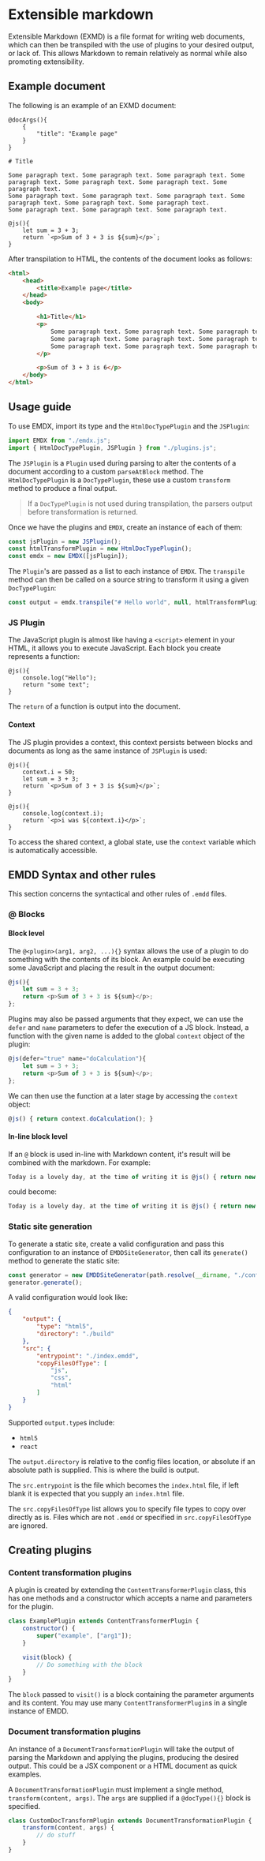 # Extensible markdown

Extensible Markdown (EXMD) is a file format for writing web documents, which can then be transpiled with the use of plugins to 
your desired output, or lack of. This allows Markdown to remain relatively as normal while also promoting extensibility.

## Example document

The following is an example of an EXMD document:

```
@docArgs(){
    {
        "title": "Example page"
    }
}

# Title

Some paragraph text. Some paragraph text. Some paragraph text. Some paragraph text. Some paragraph text. Some paragraph text. Some paragraph text. 
Some paragraph text. Some paragraph text. Some paragraph text. Some paragraph text. Some paragraph text. Some paragraph text. 
Some paragraph text. Some paragraph text. Some paragraph text.

@js(){
    let sum = 3 + 3;
    return `<p>Sum of 3 + 3 is ${sum}</p>`;
}
```

After transpilation to HTML, the contents of the document looks as follows:

```html
<html>
    <head>
        <title>Example page</title>
    </head>
    <body>

        <h1>Title</h1>
        <p>
            Some paragraph text. Some paragraph text. Some paragraph text. Some paragraph text. Some paragraph text. Some paragraph text. Some paragraph text.
            Some paragraph text. Some paragraph text. Some paragraph text. Some paragraph text. Some paragraph text. Some paragraph text.
            Some paragraph text. Some paragraph text. Some paragraph text.
        </p>

        <p>Sum of 3 + 3 is 6</p>
    </body>
</html>
```

## Usage guide

To use EMDX, import its type and the `HtmlDocTypePlugin` and the `JSPlugin`:

```js
import EMDX from "./emdx.js";
import { HtmlDocTypePlugin, JSPlugin } from "./plugins.js";
```

The `JSPlugin` is a `Plugin` used during parsing to alter the contents of a document according to a custom `parseAtBlock` method. The `HtmlDocTypePlugin` is a `DocTypePlugin`, these use a custom `transform` method to produce a final output. 

> If a `DocTypePlugin` is not used during transpilation, the parsers output before transformation is returned.

Once we have the plugins and `EMDX`, create an instance of each of them:

```js
const jsPlugin = new JSPlugin();
const htmlTransformPlugin = new HtmlDocTypePlugin();
const emdx = new EMDX([jsPlugin]);
```

The `Plugin`'s are passed as a list to each instance of `EMDX`. The `transpile` method can then be called on a source string to transform it using a given `DocTypePlugin`:

```js
const output = emdx.transpile("# Hello world", null, htmlTransformPlugin);
```

### JS Plugin

The JavaScript plugin is almost like having a `<script>` element in your HTML, it allows you to execute JavaScript. Each block you create represents a function:

```
@js(){
    console.log("Hello");
    return "some text";
}
```

The `return` of a function is output into the document.

#### Context

The JS plugin provides a context, this context persists between blocks and documents as long as the same instance of `JSPlugin` is used:

```
@js(){
    context.i = 50;
    let sum = 3 + 3;
    return `<p>Sum of 3 + 3 is ${sum}</p>`;
}

@js(){
    console.log(context.i);
    return `<p>i was ${context.i}</p>`;
}
```

To access the shared context, a global state, use the `context` variable which is automatically accessible.

## EMDD Syntax and other rules

This section concerns the syntactical and other rules of `.emdd` files. 

### @ Blocks

#### Block level

The `@<plugin>(arg1, arg2, ...){}` syntax allows the use of a plugin to do something with the contents of its block. An example could be executing some JavaScript and placing the result in the output document:

```js
@js(){
    let sum = 3 + 3;
    return <p>Sum of 3 + 3 is ${sum}</p>;
};
```

Plugins may also be passed arguments that they expect, we can use the `defer` and `name` parameters to defer the execution of a JS block. Instead, a function with the given name is added to the global `context` object of the plugin:

```js
@js(defer="true" name="doCalculation"){
    let sum = 3 + 3;
    return <p>Sum of 3 + 3 is ${sum}</p>;
};
```

We can then use the function at a later stage by accessing the `context` object:

```js
@js() { return context.doCalculation(); }
```

#### In-line block level

If an `@` block is used in-line with Markdown content, it's result will be combined with the markdown. For example:

```js
Today is a lovely day, at the time of writing it is @js() { return new Date().day(); }.
```

could become:

```js
Today is a lovely day, at the time of writing it is @js() { return new Date().day(); }.
```

### Static site generation

To generate a static site, create a valid configuration and pass this configuration to an instance of `EMDDSiteGenerator`, then call its `generate()` method to generate the static site:

```js
const generator = new EMDDSiteGenerator(path.resolve(__dirname, "./config.json"));
generator.generate();
```

A valid configuration would look like:

```json
{
    "output": {
        "type": "html5",
        "directory": "./build"
    },
    "src": {
        "entrypoint": "./index.emdd",
        "copyFilesOfType": [
            "js",
            "css",
            "html"
        ]
    }
}
```

Supported `output.type`s include:

- `html5`
- `react`

The `output.directory` is relative to the config files location, or absolute if an absolute path is supplied. This is where the build is output.

The `src.entrypoint` is the file which becomes the `index.html` file, if left blank it is expected that you supply an `index.html` file.

The `src.copyFilesOfType` list allows you to specify file types to copy over directly as is. Files which are not `.emdd` or specified in `src.copyFilesOfType` are ignored. 

## Creating plugins

### Content transformation plugins

A plugin is created by extending the `ContentTransformerPlugin` class, this has one methods and a constructor which accepts a name and parameters for the plugin.

```js
class ExamplePlugin extends ContentTransformerPlugin {
    constructor() {
        super("example", ["arg1"]);
    }

    visit(block) {
        // Do something with the block
    }
}
```

The `block` passed to `visit()` is a block containing the parameter arguments and its content. You may use many `ContentTransformerPlugin`s in a single instance of EMDD.

### Document transformation plugins

An instance of a `DocumentTransformationPlugin` will take the output of parsing the Markdown and applying the plugins, producing the desired output. This could be a JSX component or a HTML document as quick examples.

A `DocumentTransformationPlugin` must implement a single method, `transform(content, args)`. The `args` are supplied if a `@docType(){}` block is specified.

```js
class CustomDocTransformPlugin extends DocumentTransformationPlugin {
    transform(content, args) {
        // do stuff
    }
}
```